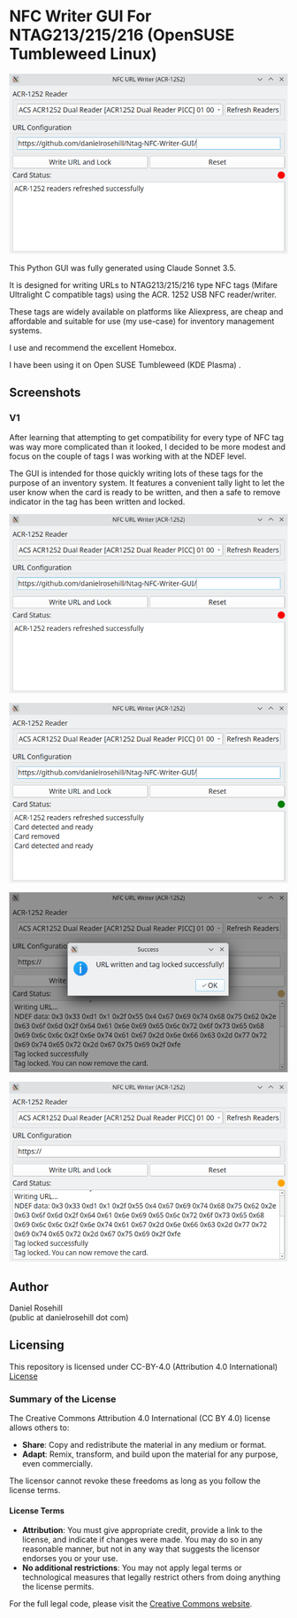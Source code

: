 # NFC Writer GUI For NTAG213/215/216 (OpenSUSE Tumbleweed Linux)

![alt text](screenshots/v1/1.png)

This Python GUI was fully generated using Claude Sonnet 3.5. 

It is designed for writing URLs to NTAG213/215/216 type NFC tags (Mifare Ultralight C compatible tags) using the ACR. 1252 USB NFC reader/writer.

These tags are widely available on platforms like Aliexpress, are cheap and affordable and suitable for use (my use-case) for inventory management systems.

I use and recommend the excellent Homebox.

I have been using it on Open SUSE Tumbleweed (KDE Plasma) .

## Screenshots

### V1

After learning that attempting to get compatibility for every type of NFC tag was way more complicated than it looked, I decided to be more modest and focus on the couple of tags I was working with at the NDEF level.

The GUI is intended for those quickly writing lots of these tags for the purpose of an inventory system. It features a convenient tally light to let the user know when the card is ready to be written, and then a safe to remove indicator in the tag has been written and locked.

![alt text](screenshots/v1/1.png)

![alt text](screenshots/v1/2.png)

![alt text](screenshots/v1/3.png)

![alt text](screenshots/v1/4.png)

 
## Author

Daniel Rosehill  
(public at danielrosehill dot com)

## Licensing

This repository is licensed under CC-BY-4.0 (Attribution 4.0 International) 
[License](https://creativecommons.org/licenses/by/4.0/)

### Summary of the License
The Creative Commons Attribution 4.0 International (CC BY 4.0) license allows others to:
- **Share**: Copy and redistribute the material in any medium or format.
- **Adapt**: Remix, transform, and build upon the material for any purpose, even commercially.

The licensor cannot revoke these freedoms as long as you follow the license terms.

#### License Terms
- **Attribution**: You must give appropriate credit, provide a link to the license, and indicate if changes were made. You may do so in any reasonable manner, but not in any way that suggests the licensor endorses you or your use.
- **No additional restrictions**: You may not apply legal terms or technological measures that legally restrict others from doing anything the license permits.

For the full legal code, please visit the [Creative Commons website](https://creativecommons.org/licenses/by/4.0/legalcode).